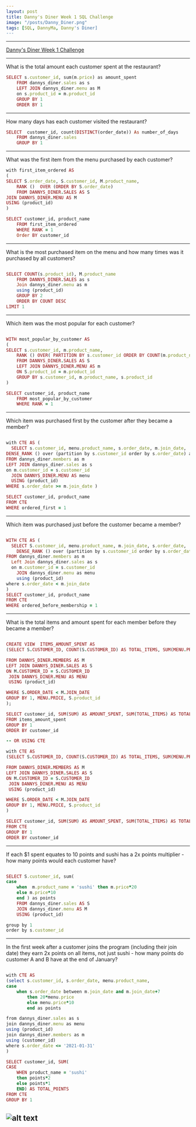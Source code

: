 ```yaml
---
layout: post
title: Danny's Diner Week 1 SQL Challenge
image: "/posts/Danny_Diner.png"
tags: [SQL, DannyMa, Danny's Diner]
---
```


---
[Danny's Diner Week 1 Challenge](https://8weeksqlchallenge.com/case-study-1/)


---
What is the total amount each customer spent at the restaurant?

```ruby
SELECT s.customer_id, sum(m.price) as amount_spent
	FROM dannys_diner.sales as s 
	LEFT JOIN dannys_diner.menu as M 
	on s.product_id = m.product_id
	GROUP BY 1
	ORDER BY 1 

```

---
How many days has each customer visited the restaurant?

```ruby
SELECT  customer_id, count(DISTINCT(order_date)) As number_of_days
	FROM dannys_diner.sales
	GROUP BY 1

```


---
What was the first item from the menu purchased by each customer?

```ruby
with first_item_ordered AS 
(
SELECT S.order_date, S.customer_id, M.product_name,
	RANK ()  OVER (ORDER BY S.order_date) 
	FROM DANNYS_DINER.SALES AS S
JOIN DANNYS_DINER.MENU AS M
USING (product_id)
)

SELECT customer_id, product_name
	FROM first_item_ordered
	WHERE RANK = 1 
	Order BY customer_id

```

---
What is the most purchased item on the menu and how many times was it purchased by all customers?

```ruby

SELECT COUNT(s.product_id), M.product_name
	FROM DANNYS_DINER.SALES as s
	Join dannys_diner.menu as m 
	using (product_id)
	GROUP BY 2
	ORDER BY COUNT DESC
LIMIT 1

```

--- 
Which item was the most popular for each customer?

```ruby

WITH most_popular_by_customer AS 
(
SELECT s.customer_id, m.product_name,
	RANK () OVER( PARTITION BY s.customer_id ORDER BY COUNT(m.product_name) desc)
	FROM DANNYS_DINER.SALES AS S
	LEFT JOIN DANNYS_DINER.MENU AS m
	ON S.product_id = m.product_id
	GROUP BY s.customer_id, m.product_name, s.product_id
)

SELECT customer_id, product_name
	FROM most_popular_by_customer
	WHERE RANK = 1

```

--- 
Which item was purchased first by the customer after they became a member?

```ruby

with CTE AS (
  SELECT s.customer_id, menu.product_name, s.order_date, m.join_date,
DENSE_RANK () over (partition by s.customer_id order by s.order_date) as ordered_first
FROM dannys_diner.members as m 
LEFT JOIN dannys_diner.sales as s 
on m.customer_id = s.customer_id
  JOIN DANNYS_DINER.MENU AS menu
  USING (product_id)
WHERE s.order_date >= m.join_date )

SELECT customer_id, product_name
FROM CTE
WHERE ordered_first = 1

```

--- 
Which item was purchased just before the customer became a member?

```ruby

WITH CTE AS (
  SELECT S.customer_id, menu.product_name, m.join_date, s.order_date,
	DENSE_RANK () over (partition by s.customer_id order by s.order_date desc) as ordered_before_membership
FROM dannys_diner.members as m
  Left Join dannys_diner.sales as s 
  on m.customer_id = s.customer_id
	JOIN dannys_diner.menu as menu
	using (product_id)
where s.order_date < m.join_date
)
SELECT customer_id, product_name
FROM CTE
WHERE ordered_before_membership = 1 

```

--- 

What is the total items and amount spent for each member before they became a member?

```ruby

CREATE VIEW  ITEMS_AMOUNT_SPENT AS
(SELECT S.CUSTOMER_ID, COUNT(S.CUSTOMER_ID) AS TOTAL_ITEMS, SUM(MENU.PRICE), S.product_id

FROM DANNYS_DINER.MEMBERS AS M 
LEFT JOIN DANNYS_DINER.SALES AS S
ON M.CUSTOMER_ID = S.CUSTOMER_ID
 JOIN DANNYS_DINER.MENU AS MENU
 USING (product_id)

WHERE S.ORDER_DATE < M.JOIN_DATE
GROUP BY 1, MENU.PRICE, S.product_id
);

SELECT customer_id, SUM(SUM) AS AMOUNT_SPENT, SUM(TOTAL_ITEMS) AS TOTAL_ITEMS
FROM items_amount_spent
GROUP BY 1 
ORDER BY customer_id

-- OR USING CTE

with CTE AS 
(SELECT S.CUSTOMER_ID, COUNT(S.CUSTOMER_ID) AS TOTAL_ITEMS, SUM(MENU.PRICE), S.product_id

FROM DANNYS_DINER.MEMBERS AS M 
LEFT JOIN DANNYS_DINER.SALES AS S
ON M.CUSTOMER_ID = S.CUSTOMER_ID
 JOIN DANNYS_DINER.MENU AS MENU
 USING (product_id)

WHERE S.ORDER_DATE < M.JOIN_DATE
GROUP BY 1, MENU.PRICE, S.product_id
)

SELECT customer_id, SUM(SUM) AS AMOUNT_SPENT, SUM(TOTAL_ITEMS) AS TOTAL_ITEMS
FROM CTE
GROUP BY 1
ORDER BY customer_id

```

--- 
If each $1 spent equates to 10 points and sushi has a 2x points multiplier - how many points would each customer have?

```ruby

SELECT S.customer_id, sum(
case 
	when  m.product_name = 'sushi' then m.price*20 
    else m.price*10
    end ) as points
    FROM dannys_diner.sales AS S
    JOIN dannys_diner.menu AS M 
    USING (product_id)

group by 1
order by s.customer_id

```
---

In the first week after a customer joins the program (including their join date) they earn 2x points on all items, not just sushi - how many points do customer A and B have at the end of January?

```ruby

with CTE AS 
(select s.customer_id, s.order_date, menu.product_name,
case 
	when s.order_date between m.join_date and m.join_date+7 
      	then 20*menu.price
    	else menu.price*10
      	end as points

from dannys_diner.sales as s 
join dannys_diner.menu as menu
using (product_id)
join dannys_diner.members as m
using (customer_id)
where s.order_date <= '2021-01-31'
)

SELECT customer_id, SUM(
CASE 
	WHEN product_name = 'sushi' 
    then points*2 
    else points*1
    END) AS TOTAL_POINTS
FROM CTE
GROUP BY 1

```

![alt text](/img/posts/Danny_Diner.png "Danny's Diner")
---

